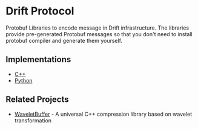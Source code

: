 # Drift Protocol

Protobuf Libraries to encode message in Drift infrastructure.
The libraries provide pre-generated Protobuf messages so that you don't need to install protobuf compiler and
generate them yourself.

## Implementations

* [C++](cpp/README.md)
* [Python](cpp/README.md)

## Related Projects

* [WaveletBuffer](https://github.com/panda-official/WaveletBuffer) - A universal C++ compression library based on wavelet transformation
